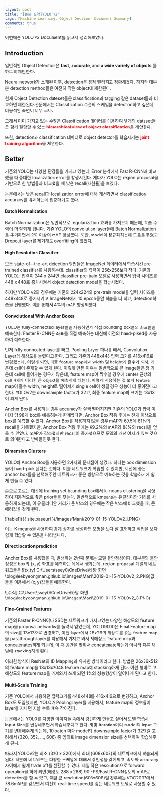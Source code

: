 ```yaml
---
layout: post
title: "[논문 요약]YOLO v2"
tags: [Machine Learning, Object Dection, Document Summary]
comments: true
---
```


이번에는 YOLO  v2 Document를 읽고서 정리해보았다.

## Introduction

일반적인 Object Detection은 **fast**, **accurate**, and **a wide variety of objects** 를 하도록 제안한다. 

Neural network가 소개된 이후, detection은 점점 빨라지고 정확해졌다. 하지만 대부분 detection method들은 여전히 작은 object에 제한된다.

현재 Object Detection dateset들은 classification과 tagging 같은 dataset들과 비교하면 제한된다.논문에서는 Classification 수준의 스케일을 detection하고 싶은데	비용적인 측면이 너무 크다.

그래서 이미 가지고 있는 수많은 Classification 데이터를 이용하여 별개의 dataset들은 함께 결합할 수 있는 <span style="color:red">**hierarchical view of object classification**</span>을 제안한다.

또한, detection과 classification 데이터로 object detector를 학습시키는 <span style="color:red">**joint training algorithm**</span>을 제안한다.



## Better

기존의 YOLO는 다양한 단점들을 가지고 있는데, Error 분석에서 Fast R-CNN과 비교했을 때 중대한 localization error를 발생시킨다. 게다가 YOLO는 region proposal을 기반으로 한 방법들과 비교했을 때 낮은 recall(재현율)을 보였다.

논문에서는 낮은 recall과 localization error에 대해 개선하면서 classification accuracy를 유지하는데 집중하기로 했다.

#### Batch Normalization

  Batch Normalization은 일반적으로 regularization 효과를 가져오기 때문에, 학습 수렴이 더 잘되게 됩니다. 기존 YOLO의 convolution layer들에 Batch Normalization을 추가하면서 2% 이상의 mAP 향상했다. 또한, model이 정규화하는데 도움을 주었고 Dropout layer를 제거해도 overfitiing이 없었다.

#### High Resolution Classifier

  모든 state-of--the-art detection 방법들은 ImageNet 데이터에서 학습시킨 pre-trained classifier를 사용하는데, classifier의 입력이 256x256보다 작다. 기존의 YOLO는 입력이 244 x 244인 classifier pre-train 모델로 사용하면서 입력 사이즈를 448 x 448로 증가시켜서 object detection model을 학습시켰다. 

하지만 YOLO v2의 경우에는 기존의 224x224의 pre-train model을 입력 사이즈를 448x448로 증가시키고 ImageNet에서 10 epoch동안 학습을 더 하고, detection학습을 진행했다. 이를 통해서 4%의 mAP 향상되었다.

#### Convolutional With Anchor Boxes

  YOLO는 fully-connected layer들을 사용하면서 직접 bounding box들의 좌표들을 예측한다. Faster R-CNN은 좌표를 직접 예측하는 대신에 이전의 hand-piked를 사용하여 예측한다.

  먼저 fully connected layer를 빼고, Pooling Layer 하나를 빼서, Convolution Layer의 해상도를 늘렸다고 한다. 그리고 기존의 448x448 입력 크기를 416x416로 변경했는데, 이렇게 되면, 최종 feature map에서 width 및 height가 홀수가 되서, 가운데 cell이 존재할 수 있게 된다. 이렇게 만든 이유는 일반적으로 큰 image들은 정 가운데 cell에 들어가는 경우가 많은데, feature map이 짝수일 경우에 center 근방의 cell 4개가 이러한 큰 object를 예측하게 되는데, 이렇게 사용하는 것 보다 feature map이 홀수 width, height로 떨어져서 single cell이 생길 경우 성능이 더 좋아진다고 한다. YOLOv2는 downsample factor가 32고, 최종 feature map의 크기는 13x13이 되게 된다.

 Anchor Box를 사용하는 경우 accuracy가 살짝 떨어지지만 기존의 YOLO가 입력 이미지 당 98개 box를 예측하는게 한계였다면, Anchor Box 적용 후에는 천개 이상으로 box를 예측할 수 있다. Anchor Box를 적용하지 않을 경우 mAP가 69.5에 81%의 recall을 기록했지만, Anchor Box 적용 후에는 69.2%의 mAP와 88%의 recall을 얻을 수 있었다. mAP가 감소했지만 recall이 증가했으므로 모델의 개선 여지가 있는 것으로 의미한다고 받아들인듯 한다. 

#### Dimension Clusters

YOLO와 Anchor Box를 사용하면 2가지의 문제점이 생겼다. 하나는 box dimension들이 hand-pick 된다는 것이다. 이를 네트워크가 학습할 수 있지만, 이전에 좋은 anchor box들을 선택해주면 네트워크가 좋은 방향으로 예측하는 것을 학습하기에 쉽게 만들 수 있다.

손으로 고르는 대신에 training set bounding box에서 k-means clustering을 사용하여 자동적으로 좋은 prior들을 찾는다. 일반적으로 kmeans는 유클리디안 거리를 사용하게 되는데, 이 유클리디안 거리가 큰 박스의 경우에는 작은 박스에 비교했을 때, 큰 에러값을 갖게 된다.

![table1]({{ site.baseurl }}/images/Mani/2019-01-15-YOLOv2_1.PNG)

이는 K-means을 사용하여 경계 상자를 생성하면 모형을 보다 잘 표현하고 작업을 보다 쉽게 학습할 수 있음을 나타냅니다.

#### Direct location prediction

Anchor Box를 사용했을 때, 발생하는 2번째 문제는 모델 불안정성이다. 대부분의 불안정성은 box의 (x, y) 좌표를 예측하는 데에서 생기는데, region proposal 계열의 네트워크들은 ![tx,ty](C:\Users\ssey0\OneDrive\바탕 화면\blog\leebyeongman.github.io\images\Mani\2019-01-15-YOLOv2_2.PNG)값들을 이용해서 (x, y)값들을 예측한다.

![수식](C:\Users\ssey0\OneDrive\바탕 화면\blog\leebyeongman.github.io\images\Mani\2019-01-15-YOLOv2_3.PNG)

#### Fine-Grained Features

  기존의 Faster R-CNN이나 SSD는 네트워크가 가지고있는 다양한 해상도의 feature map을 proposal networks를 돌려서 얻었는데, YOLO9000은 Final Feature map의 size를 13x13으로 변경하고, 이전 layer에서 26x26의 해상도를 갖는 feature map을 passthrough layer를 이용해서 가지고 와서 저해상도 feature map과 concatenates하게 되는데, 이 때 공간을 맞춰서 concatenate하는게 아니라 다른 채널에 stacking하게 된다. 

이러한 방식이 ResNet의 ID Mapping과 유사한 방식이라고 한다. 방법은 26x26x512의 feature map을 13x13x2048 feature map에 stacking하게 된다. 이런 형태로 고해상도의 feature map을 가져와서 쓰게 되면 1%의 성능향상이 일어나게 된다고 한다.

#### Multi-Scale Training

  기존 YOLO에서 사용하던 입력크기를 448x448를 416x416으로 변경하고, Anchor Box도 도입했지만, YOLO가 Pooling layer를 사용해서, feature map의 정보들이 layer를 지나면 지날 수록 계속 작아진다. 

논문에서는 YOLO를 다양한 이미지들 속에서 강인하게 만들고 싶어서 모델 학습시 Input Size를 변경해주면서 학습해주자고 한다. 몇몇 iteration마다 model의 input 크기를 변경해주게 되는데, 10 batch 마다 model의 downsample factor가 32인걸 고려해서 {320, 352, ..., 608} 중 임의로 image dimension size를 선택하여 학습해주게 된다. 

따라서 YOLOv2는 최소 (320 x 320}에서 최대 {608x608}의 네트워크에서 학습되게 된다. 덕분에 네트워크는 다양한 스케일에 대해서 강인성을 갖게되고, 속도와 accuracy사이에서 쉽게 trade off를 전환할 수 있다.  제일 작은 resolution으로 forward operation을 하게 되면(해상도 288 x 288) 90 FPS/Fast R-CNN정도의 mAP로 detection을 할 수 있고, 제일 큰 resolution(608x608)일 경우에는 VOC2007에서 78.6mAP를 갖으면서 여전히 real-time speed를 갖는 네트워크 모델로 사용할 수 있다.

